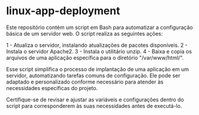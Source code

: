 # linux-app-deployment

Este repositório contém um script em Bash para automatizar a configuração básica de um servidor web. O script realiza as seguintes ações:

1 - Atualiza o servidor, instalando atualizações de pacotes disponíveis.
2 - Instala o servidor Apache2.
3 - Instala o utilitário unzip.
4 - Baixa e copia os arquivos de uma aplicação específica para o diretório "/var/www/html/".

Esse script simplifica o processo de implantação de uma aplicação em um servidor, automatizando tarefas comuns de configuração. Ele pode ser adaptado e personalizado conforme necessário para atender às necessidades específicas do projeto.

Certifique-se de revisar e ajustar as variáveis e configurações dentro do script para corresponderem às suas necessidades antes de executá-lo.

